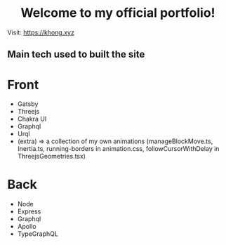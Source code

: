 <h1 align="center">
 Welcome to my official portfolio!
</h1>

Visit: https://khong.xyz

## Main tech used to built the site

# Front

- Gatsby
- Threejs
- Chakra UI
- Graphql
- Urql
- (extra) => a collection of my own animations (manageBlockMove.ts, Inertia.ts, running-borders in animation.css, followCursorWithDelay in ThreejsGeometries.tsx)

# Back

- Node
- Express
- Graphql
- Apollo
- TypeGraphQL
